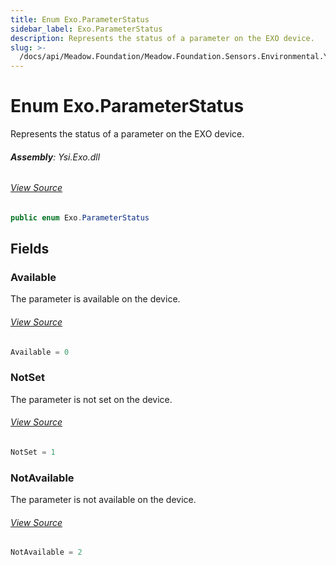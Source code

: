 ```yaml
---
title: Enum Exo.ParameterStatus
sidebar_label: Exo.ParameterStatus
description: Represents the status of a parameter on the EXO device.
slug: >-
  /docs/api/Meadow.Foundation/Meadow.Foundation.Sensors.Environmental.Ysi/Exo.ParameterStatus
---
```

# Enum Exo.ParameterStatus
Represents the status of a parameter on the EXO device.

###### **Assembly**: Ysi.Exo.dll
###### [View Source](https://github.com/WildernessLabs/Meadow.Foundation.git/blob/develop/Source/Meadow.Foundation.Peripherals/Sensors.Environmental.Ysi.Exo/Driver/Exo.ParameterStatus.cs#L8)
```csharp title="Declaration"
public enum Exo.ParameterStatus
```
## Fields
### Available
The parameter is available on the device.
###### [View Source](https://github.com/WildernessLabs/Meadow.Foundation.git/blob/develop/Source/Meadow.Foundation.Peripherals/Sensors.Environmental.Ysi.Exo/Driver/Exo.ParameterStatus.cs#L13)
```csharp title="Declaration"
Available = 0
```
### NotSet
The parameter is not set on the device.
###### [View Source](https://github.com/WildernessLabs/Meadow.Foundation.git/blob/develop/Source/Meadow.Foundation.Peripherals/Sensors.Environmental.Ysi.Exo/Driver/Exo.ParameterStatus.cs#L18)
```csharp title="Declaration"
NotSet = 1
```
### NotAvailable
The parameter is not available on the device.
###### [View Source](https://github.com/WildernessLabs/Meadow.Foundation.git/blob/develop/Source/Meadow.Foundation.Peripherals/Sensors.Environmental.Ysi.Exo/Driver/Exo.ParameterStatus.cs#L23)
```csharp title="Declaration"
NotAvailable = 2
```
